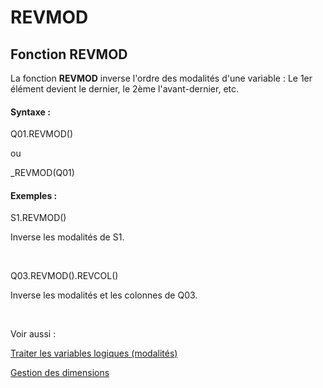 # REVMOD

## Fonction REVMOD

La fonction **REVMOD** inverse l'ordre des modalités d'une variable : Le 1er élément devient le dernier, le 2ème l'avant-dernier, etc.

#### Syntaxe :&nbsp;

Q01.REVMOD()

ou

\_REVMOD(Q01)

#### Exemples :

S1.REVMOD()&nbsp;

Inverse les modalités de S1.

&nbsp;

Q03.REVMOD().REVCOL()&nbsp;

Inverse les modalités et les colonnes de Q03.

&nbsp;

Voir aussi :&nbsp;

[Traiter les variables logiques (modalités)](<Traiterlesvariableslogiquesmoda1.md>)

[Gestion des dimensions](<Gererlesdimensionsdesvariables1.md>)